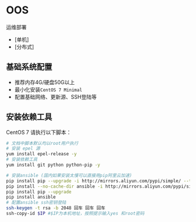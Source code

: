# OOS
运维部署

+ [单机]
+ [分布式]

## 基础系统配置

+ 推荐内存4G/硬盘50G以上
+ 最小化安装`CentOS 7 Minimal`
+ 配置基础网络、更新源、SSH登陆等

## 安装依赖工具

CentOS 7 请执行以下脚本：

``` bash
# 文档中脚本默认均以root用户执行
# 安装 epel 源
yum install epel-release -y
# 安装依赖工具
yum install git python python-pip -y
```

``` bash
# 安装ansible (国内如果安装太慢可以直接用pip阿里云加速)
pip install pip --upgrade -i http://mirrors.aliyun.com/pypi/simple/ --trusted-host mirrors.aliyun.com
pip install --no-cache-dir ansible -i http://mirrors.aliyun.com/pypi/simple/ --trusted-host mirrors.aliyun.com
pip install pip --upgrade
pip install ansible
# 配置ansible ssh密钥登陆
ssh-keygen -t rsa -b 2048 回车 回车 回车
ssh-copy-id $IP #$IP为本机地址，按照提示输入yes 和root密码
```

